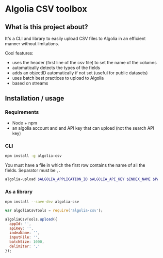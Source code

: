 # Algolia CSV toolbox

## What is this project about?

It's a CLI and library to easily upload CSV files to Algolia in an efficient manner
without limitations.

Cool features:
 - uses the header (first line of the csv file) to set the name of the columns
 - automatically detects the types of the fields
 - adds an objectID automatically if not set (useful for public datasets)
 - uses batch best practices to upload to Algolia
 - based on streams

## Installation / usage

### Requirements

 - Node + npm
 - an algolia account and and API key that can upload (not the search API key)

### CLI

```sh
npm install -g algolia-csv
```

You must have a file in which the first row contains the name of all the fields.
Separator must be `,`.

```sh
algolia-upload $ALGOLIA_APPLICATION_ID $ALGOLIA_API_KEY $INDEX_NAME $PATH_TO_CSV
```

### As a library

```sh
npm install --save-dev algolia-csv
```

```javascript
var algoliaCsvTools = require('algolia-csv');

algoliaCsvTools.upload({
  appId: '',
  apiKey: '',
  indexName: '',
  inputFile: '',
  batchSize: 1000,
  delimiter: ','
});
```
